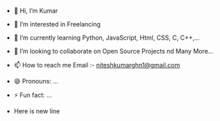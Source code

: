 - 👋 Hi, I’m Kumar
- 👀 I’m interested in Freelancing
- 🌱 I’m currently learning Python, JavaScript, Html, CSS, C, C++,...
- 💞️ I’m looking to collaborate on Open Source Projects nd Many More...
- 📫 How to reach me Email :- niteshkumarghn1@gmail.com
- 😄 Pronouns: ...
- ⚡ Fun fact: ...

- Here is new line